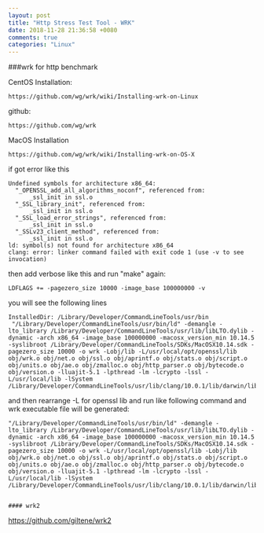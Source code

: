 ```yaml
---
layout: post
title: "Http Stress Test Tool - WRK"
date: 2018-11-28 21:36:58 +0080
comments: true
categories: "Linux"
---
```


###wrk for http benchmark


CentOS Installation:

```
https://github.com/wg/wrk/wiki/Installing-wrk-on-Linux
```

github:

```
https://github.com/wg/wrk
```

MacOS Installation

```
https://github.com/wg/wrk/wiki/Installing-wrk-on-OS-X
```

if got error  like this 

```
Undefined symbols for architecture x86_64:
  "_OPENSSL_add_all_algorithms_noconf", referenced from:
      _ssl_init in ssl.o
  "_SSL_library_init", referenced from:
      _ssl_init in ssl.o
  "_SSL_load_error_strings", referenced from:
      _ssl_init in ssl.o
  "_SSLv23_client_method", referenced from:
      _ssl_init in ssl.o
ld: symbol(s) not found for architecture x86_64
clang: error: linker command failed with exit code 1 (use -v to see invocation)
```

then add verbose like this and run "make" again:

```
LDFLAGS += -pagezero_size 10000 -image_base 100000000 -v
```

you will see the following lines 

```
InstalledDir: /Library/Developer/CommandLineTools/usr/bin
 "/Library/Developer/CommandLineTools/usr/bin/ld" -demangle -lto_library /Library/Developer/CommandLineTools/usr/lib/libLTO.dylib -dynamic -arch x86_64 -image_base 100000000 -macosx_version_min 10.14.5 -syslibroot /Library/Developer/CommandLineTools/SDKs/MacOSX10.14.sdk -pagezero_size 10000 -o wrk -Lobj/lib -L/usr/local/opt/openssl/lib obj/wrk.o obj/net.o obj/ssl.o obj/aprintf.o obj/stats.o obj/script.o obj/units.o obj/ae.o obj/zmalloc.o obj/http_parser.o obj/bytecode.o obj/version.o -lluajit-5.1 -lpthread -lm -lcrypto -lssl -L/usr/local/lib -lSystem /Library/Developer/CommandLineTools/usr/lib/clang/10.0.1/lib/darwin/libclang_rt.osx.a
```

and then rearrange -L for openssl lib and run like following command and wrk executable file will be generated:

```
"/Library/Developer/CommandLineTools/usr/bin/ld" -demangle -lto_library /Library/Developer/CommandLineTools/usr/lib/libLTO.dylib -dynamic -arch x86_64 -image_base 100000000 -macosx_version_min 10.14.5 -syslibroot /Library/Developer/CommandLineTools/SDKs/MacOSX10.14.sdk -pagezero_size 10000 -o wrk -L/usr/local/opt/openssl/lib -Lobj/lib obj/wrk.o obj/net.o obj/ssl.o obj/aprintf.o obj/stats.o obj/script.o obj/units.o obj/ae.o obj/zmalloc.o obj/http_parser.o obj/bytecode.o obj/version.o -lluajit-5.1 -lpthread -lm -lcrypto -lssl -L/usr/local/lib -lSystem /Library/Developer/CommandLineTools/usr/lib/clang/10.0.1/lib/darwin/libclang_rt.osx.a```


#### wrk2

```
https://github.com/giltene/wrk2
``` 
